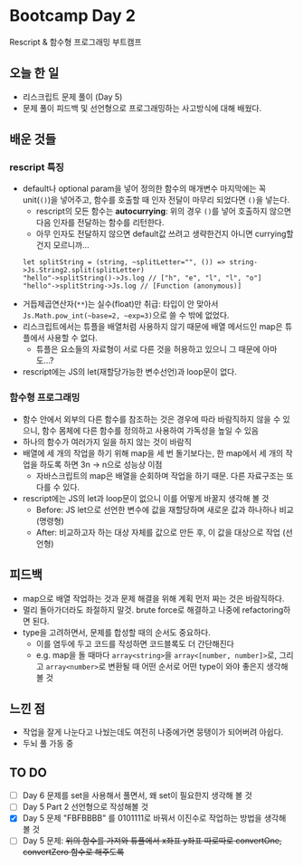 # Bootcamp Day 2

Rescript & 함수형 프로그래밍 부트캠프

## 오늘 한 일
- 리스크립트 문제 풀이 (Day 5)
- 문제 풀이 피드백 및 선언형으로 프로그래밍하는 사고방식에 대해 배웠다.

## 배운 것들

### rescript 특징
- default나 optional param을 넣어 정의한 함수의 매개변수 마지막에는 꼭 unit(`()`)을 넣어주고, 함수를 호출할 때 인자 전달이 마무리 되었다면 `()`을 넣는다.
  - rescript의 모든 함수는 **autocurrying**: 위의 경우 `()`를 넣어 호출하지 않으면 다음 인자를 전달하는 함수를 리턴한다. 
  - 아무 인자도 전달하지 않으면 default값 쓰려고 생략한건지 아니면 currying할건지 모르니까... 
  ```res
  let splitString = (string, ~splitLetter="", ()) => string->Js.String2.split(splitLetter)
  "hello"->splitString()->Js.log // ["h", "e", "l", "l", "o"]
  "hello"->splitString->Js.log // [Function (anonymous)]
  ```   
- 거듭제곱연산자(`**`)는 실수(float)만 취급: 타입이 안 맞아서 `Js.Math.pow_int(~base=2, ~exp=3)`으로 쓸 수 밖에 없었다.
- 리스크립트에서는 튜플을 배열처럼 사용하지 않기 때문에 배열 메서드인 map은 튜플에서 사용할 수 없다.
  - 튜플은 요소들의 자료형이 서로 다른 것을 허용하고 있으니 그 때문에 아마도...?
- rescript에는 JS의 let(재할당가능한 변수선언)과 loop문이 없다.

### 함수형 프로그래밍
- 함수 안에서 외부의 다른 함수를 참조하는 것은 경우에 따라 바람직하지 않을 수 있으니, 함수 몸체에 다른 함수를 정의하고 사용하여 가독성을 높일 수 있음 
- 하나의 함수가 여러가지 일을 하지 않는 것이 바람직
- 배열에 세 개의 작업을 하기 위해 map을 세 번 돌기보다는, 한 map에서 세 개의 작업을 하도록 하면 3n -> n으로 성능상 이점
  - 자바스크립트의 map은 배열을 순회하며 작업을 하기 때문. 다른 자료구조는 또 다를 수 있다.
- rescript에는 JS의 let과 loop문이 없으니 이를 어떻게 바꿀지 생각해 볼 것
  - Before: JS let으로 선언한 변수에 값을 재할당하며 새로운 값과 하나하나 비교 (명령형)
  - After: 비교하고자 하는 대상 자체를 값으로 만든 후, 이 값을 대상으로 작업 (선언형) 

## 피드백
- map으로 배열 작업하는 것과 문제 해결을 위해 계획 먼저 짜는 것은 바람직하다.
- 멀리 돌아가더라도 좌절하지 말것. brute force로 해결하고 나중에 refactoring하면 된다. 
- type을 고려하면서, 문제를 합성할 때의 순서도 중요하다. 
  - 이를 염두에 두고 코드를 작성하면 코드블록도 더 간단해진다 
  - e.g. map을 돌 때마다 `array<string>`을 `array<[number, number]>`로, 그리고 `array<number>`로 변환될 때 어떤 순서로 어떤 type이 와야 좋은지 생각해볼 것
 
 
## 느낀 점
- 작업을 잘게 나눈다고 나눴는데도 여전히 나중에가면 뭉탱이가 되어버려 아쉽다.
- 두뇌 풀 가동 중

## TO DO
- [ ] Day 6 문제를 set을 사용해서 풀면서, 왜 set이 필요한지 생각해 볼 것 
- [ ] Day 5 Part 2 선언형으로 작성해볼 것
- [x] Day 5 문제 "FBFBBBB" 를 0101111로 바꿔서 이진수로 작업하는 방법을 생각해 볼 것
- [ ] Day 5 문제: ~~위의 함수를 가져와 튜플에서 x좌표 y좌표 따로따로 convertOne, convertZero 함수로 해주도록~~
